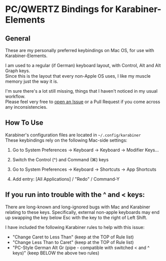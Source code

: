 # PC/QWERTZ Bindings for Karabiner-Elements

## General

These are my personally preferred keybindings on Mac OS, for use with Karabiner-Elements.  
  
I am used to a regular (if German) keyboard layout, with Control, Alt and Alt Graph keys.  
Since this is the layout that every non-Apple OS uses, I like my muscle memory just the way it is.

I'm sure there's a lot still missing, things that I haven't noticed in my usual workflow.  
Please feel very free to [open an Issue](https://github.com/leohoe/karabiner-pc-qwertz/issues/new) or a Pull Request if you come across any inconsistencies.

## How To Use

Karabiner's configuration files are located in `~/.config/karabiner`  
These keybindings rely on the following Mac-side settings:

1) Go to System Preferences -> Keyboard -> Keyboard -> Modifier Keys...
2) Switch the Control (^) and Command (⌘) keys

3) Go to System Preferences -> Keyboard -> Shortcuts -> App Shortcuts
4) Add entry: [All Applications] / "Redo" / Command-Y

## If you run into trouble with the ^ and < keys:

There are long-known and long-ignored bugs with Mac and Karabiner relating to these keys.
Specifically, external non-apple keyboards may end up swapping the key below Esc with the key to the right of Left Shift.

I have included the following Karabiner rules to help with this issue:

- "Change Caret to Less Than" (keep at the TOP of Rule list)
- "Change Less Than to Caret" (keep at the TOP of Rule list)
- "PC-Style German Alt Gr (pipe - compatible with switched < and ^ keys)" (keep BELOW the above two rules)
